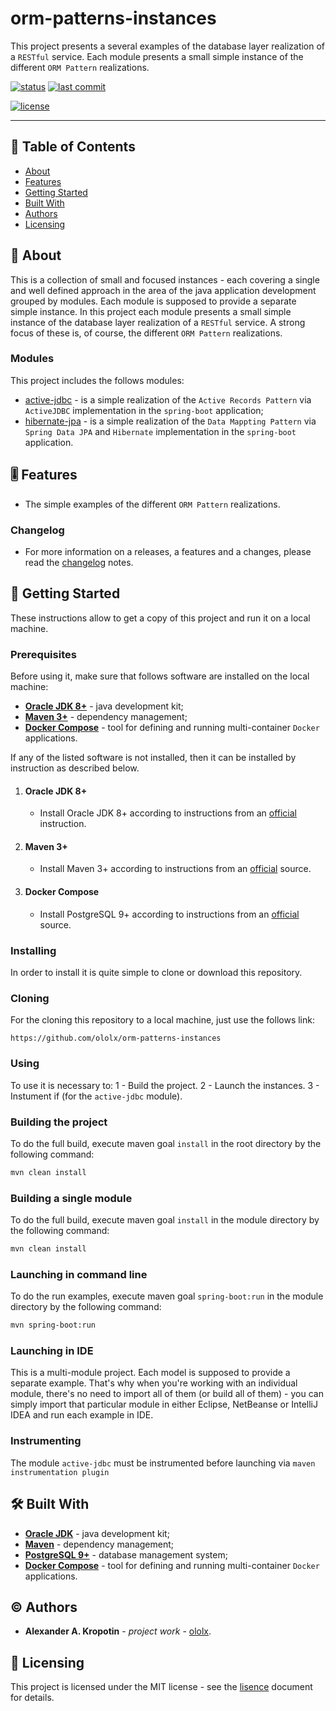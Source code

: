 # orm-patterns-instances

This project presents a several examples of the database layer realization of a `RESTful` service. Each module presents a small simple instance of the different `ORM Pattern` realizations.

[![status](https://img.shields.io/badge/status-active-active?style=flat-square)](BADGES_GUIDE.md#status) [![last commit](https://img.shields.io/badge/last_commit-November_08,_2020-informational?style=flat-square)](BADGES_GUIDE.md#commit-date)

[![license](https://img.shields.io/badge/license-MIT-informational?style=flat-square)](LICENSE)

---

## 📇 Table of Contents

- [About](#about)
- [Features](#feature)
- [Getting Started](#getting-started)
- [Built With](#built-with)
- [Authors](#authors)
- [Licensing](#licensing)

##  📖 About

This is a collection of small and focused instances - each covering a single and well defined approach in the area of the java application development grouped by modules. Each module is supposed to provide a separate simple instance. 
In this project each module presents a small simple instance of the database layer realization of a `RESTful` service.
A strong focus of these is, of course, the different `ORM Pattern` realizations.

### Modules

This project includes the follows modules:

- [active-jdbc](active-jdbc/README.md) - is a simple realization of the `Active Records Pattern` via `ActiveJDBC` implementation in the `spring-boot` application;
- [hibernate-jpa](hibernate-jpa/README.md) - is a simple realization of the `Data Mappting Pattern` via `Spring Data JPA` and `Hibernate` implementation in the `spring-boot` application.

## 🎚 Features

- The simple examples of the different `ORM Pattern` realizations.

### Changelog

- For more information on a releases, a features and a changes, please read the [changelog](CHANGELOG.md) notes.

## 🚦 Getting Started

These instructions allow to get a copy of this project and run it on a local machine. 

### Prerequisites

Before using it, make sure that follows software are installed on the local machine:

- **[Oracle JDK 8+](https://www.oracle.com/java/technologies/javase-downloads.html)** -  java development kit;
- **[Maven 3+](https://maven.apache.org/)** - dependency management;
- **[Docker Compose](https://docs.docker.com/compose/)** - tool for defining and running multi-container `Docker` applications.

If any of the listed software is not installed, then it can be installed by instruction as described below.

1. #### Oracle JDK 8+

   - Install Oracle JDK 8+ according to instructions from an [official](https://www.oracle.com/java/technologies/javase-downloads.html) instruction.

2. #### Maven 3+

   - Install Maven 3+ according to instructions from an [official](https://maven.apache.org/) source.

3. #### Docker Compose

   - Install PostgreSQL 9+ according to instructions from an [official](https://docs.docker.com/compose/install/) source.


### Installing

In order to install it is quite simple to clone or download this repository.

### Cloning

For the cloning this repository to a local machine, just use the follows link:

```http
https://github.com/ololx/orm-patterns-instances
```

### Using

To use it is necessary to:
1 - Build the project.
2 - Launch the instances.
3 - Instument if (for the `active-jdbc` module).

### Building the project

To do the full build, execute maven goal `install` in the root directory by the following command:

```bash
mvn clean install
```

### Building a single module

To do the full build, execute maven goal `install` in the module directory by the following command:

```bash
mvn clean install
```

### Launching in command line

To do the run examples, execute maven goal `spring-boot:run` in the module directory by the following command:

```bash
mvn spring-boot:run
```

### Launching in IDE

This is a multi-module project. Each model is supposed to provide a separate example. 
That's why when  you're working with an individual module, there's no need to import all of them (or build all of them) - you can simply import that particular module in either Eclipse, NetBeanse or IntelliJ IDEA and run each example  in IDE.

### Instrumenting

The module `active-jdbc` must be instrumented before launching via `maven instrumentation plugin`

## 🛠 Built With

- **[Oracle JDK](https://www.oracle.com/java/technologies/javase-downloads.html)** -  java development kit;
- **[Maven](https://maven.apache.org/)** - dependency management;
- **[PostgreSQL 9+](https://www.postgresql.org/download/)** - database management system;
- **[Docker Compose](https://docs.docker.com/compose/)** - tool for defining and running multi-container `Docker` applications.

## ©️ Authors

* **Alexander A. Kropotin** - *project work* - [ololx](https://github.com/ololx).

## 🔏 Licensing

This project is licensed under the MIT license - see the [lisence](LICENSE) document for details.
